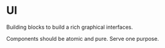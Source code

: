 # UI

Building blocks to build a rich graphical interfaces.

Components should be atomic and pure. Serve one purpose.
